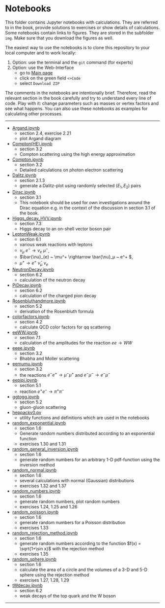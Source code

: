 # Notebooks

This folder contains Jupyter notebooks with calculations. 
They are referred to in the book, provide solutions to exercises or 
show details of calculations.    
Some notebooks contain links to figures. 
They are stored in the subfolder `img`.
Make sure that you download the figures as well.  

The easiest way to use the notebooks is to clone this repository to your local computer 
and to work locally:
1. Option: use the terminal and the `git` command (for experts)
2. Option: use the Web-Interface 
    - go to [Main page](https://github.com/BuchEPP/Buch/tree/main)
    - click on the green field `<>Code`
    - select `Download ZIP`

The comments in the notebooks are intentionally brief.  Therefore, read the relevant section in the book carefully and try to understand every line of code.  Play with it: change parameters such as masses or vertex factors and see what happens. You can also use these notebooks as examples for calculating other processes.   

----
- [Argand.ipynb](./Argand.ipynb)
    - section 2.4, exercise 2.21
    - plot Argand diagram
- [Compton(HE).ipynb](./Compton(HE).ipynb) 
    - section 3.2 
    - Compton scattering using the high energy approximation
- [Compton.ipynb](./Compton.ipynb) 
    - section 3.2 
    - Detailed calculations on photon electron scattering
- [Dalitz.ipynb](./Dalitz.ipynb) 
    - section 2.1.3
    - generate a Dalitz-plot using randomly selected $(E_1, E_2)$ pairs
- [Dirac.ipynb](./Dirac.ipynb)
    - section 3.1 
    - This notebook should be used for own investigations around the Dirac equation e.g. in the context of the discussion in section 3.1 of the book.
- [Higgs_decay_HVV.ipynb](./Higgs_decay_HVV.ipynb) 
    - section 7.3 
    - Higgs decay to an on-shell vector boson pair
- [LeptonWeak.ipynb](./LeptonWeak.ipynb) 
    - section 6.1 
    - various weak reactions with leptons
    - $\nu_\mu ~ e^-\rightarrow \nu_e ~ \mu^-$,  
    - $\bar{\nu}_{e} ~ \mu^+ \rightarrow \bar{\nu}_μ ~ e^+ $,  
    - $\mu^+\rightarrow e^+ ~\bar{\nu}_\mu ~ \nu_e$
- [NeutronDecay.ipynb](./NeutronDecay.ipynb) 
    - section 6.2 
    - calculation of the neutron decay 
- [PiDecay.ipynb](./PiDecay.ipynb) 
    - section 6.2 
    - calculation of the charged pion decay 
- [Rosenbluthandmore.ipynb](./Rosenbluthandmore.ipynb) 
    - section 5.2 
    - derivation of the Rosenbluth formula
- [colorfactors.ipynb](./colorfactors.ipynb)
    - section 4.2 
    - calculate QCD color factors for qq scattering
- [eeWW.ipynb](./eeWW.ipynb)  
    - section 7.1 
    - calculation of the amplitudes for the reaction $ee \to WW$
- [eeee.ipynb](./eeee.ipynb) 
    - section 3.2 
    - Bhabha and Moller scattering
- [eemumu.ipynb](./eemumu.ipynb) 
    - section 3.2 
    - the reactions $e^- e^+ \to \mu^- \mu^+$ and $e^- \mu^- \to e^- \mu^-$
- [eepipi.ipynb](./eepipi.ipynb) 
    - section 5.1 
    - reaction $e^+ e^- \to \pi^+ \pi^-$
- [ggtogg.ipynb](./ggtogg.ipynb) 
    - section 5.2 
    - gluon-gluon scattering
- [heppackv0.py](./heppackv0.py) 
    - utility functions and definitions which are used in the notebooks 
- [random_exponential.ipynb](./random_exponential.ipynb) 
    - section 1.6
    - Generate random numbers distributed according to an exponential function
    - exercises 1.30 and 1.31 
- [random_general_inversion.ipynb](./random_general_inversion.ipynb) 
    - section 1.6
    - generate random numbers for an arbitrary 1-D pdf-function using the inversion method
- [random_normal.ipynb](./random_normal.ipynb) 
    - section 1.6
    - several calculations with normal (Gaussian) distributions
    - exercises 1.32 and 1.37 
- [random_numbers.ipynb](./random_numbers.ipynb) 
    - section 1.6
    - generate random  numbers,  plot random numbers
    - exercises 1.24, 1.25 and 1.26
- [random_poisson.ipynb](./random_poisson.ipynb) 
    - section 1.6
    - generate random numbers for a Poisson distribution
    - exercises 1.33
- [random_rejection_method.ipynb](./random_rejection_method.ipynb) 
    - section 1.6
    - generate random numbers according to the function $f(x) = \sqrt{1+\sin x}$ with the rejection method
    - exercises 1.35
- [random_sphere.ipynb](./random_sphere.ipynb) 
    - section 1.6
    - calculate the area of a circle and the volumes of a 3-D and 5-D sphere using the rejection method
    - exercises 1.27, 1.28, 1.29
- [tWdecay.ipynb](./tWdecay.ipynb) 
    - section 6.2 
    - weak decays of the top quark and the W boson
----
